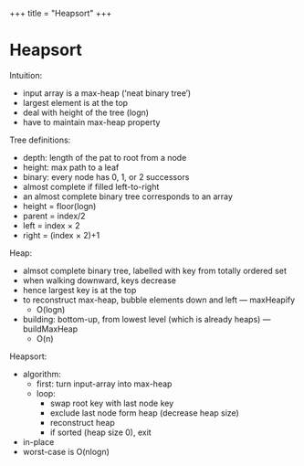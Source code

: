 +++
title = "Heapsort"
+++

# Heapsort

Intuition:

- input array is a max-heap (‘neat binary tree’)
- largest element is at the top
- deal with height of the tree (logn)
- have to maintain max-heap property

Tree definitions:

- depth: length of the pat to root from a node
- height: max path to a leaf
- binary: every node has 0, 1, or 2 successors
- almost complete if filled left-to-right
- an almost complete binary tree corresponds to an array
- height = floor(logn)
- parent = index/2
- left = index × 2
- right = (index × 2)+1

Heap:

- almsot complete binary tree, labelled with key from totally ordered set
- when walking downward, keys decrease
- hence largest key is at the top
- to reconstruct max-heap, bubble elements down and left — maxHeapify
    - O(logn)
- building: bottom-up, from lowest level (which is already heaps) — buildMaxHeap
    - O(n)

Heapsort:

- algorithm:
    - first: turn input-array into max-heap
    - loop:
        - swap root key with last node key
        - exclude last node form heap (decrease heap size)
        - reconstruct heap
        - if sorted (heap size 0), exit
- in-place
- worst-case is O(nlogn)
